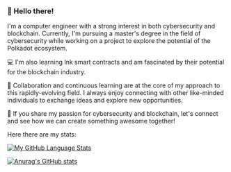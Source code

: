 ### 👋 Hello there!

I'm a computer engineer with a strong interest in both cybersecurity and blockchain. 
Currently, I'm pursuing a master's degree in the field of cybersecurity while working on a project to explore the potential of the Polkadot ecosystem.

💻 I'm also learning Ink smart contracts and am fascinated by their potential for the blockchain industry.

🤝 Collaboration and continuous learning are at the core of my approach to this rapidly-evolving field. I always enjoy connecting with other like-minded individuals to exchange ideas and explore new opportunities.

🚀 If you share my passion for cybersecurity and blockchain, let's connect and see how we can create something awesome together!

Here there are my stats:

[![My GitHub Language Stats](https://github-readme-stats-sigma-five.vercel.app/api/top-langs/?username=0xMenna01&theme=tokyonight&card_width=350)](https://github.com/anuraghazra/github-readme-stats)

[![Anurag's GitHub stats](https://github-readme-stats-sigma-five.vercel.app/api?username=0xMenna01&show_icons=true&theme=tokyonight)](https://github.com/anuraghazra/github-readme-stats)
